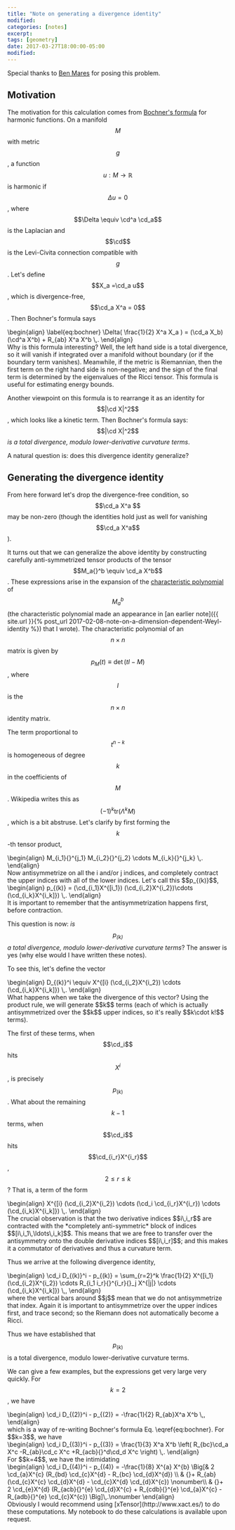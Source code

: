 ```yaml
---
title: "Note on generating a divergence identity"
modified:
categories: [notes]
excerpt:
tags: [geometry]
date: 2017-03-27T18:00:00-05:00
modified:
---
```


Special thanks to [Ben Mares](http://tensorial.com/) for posing this
problem.
<script type="math/tex">
\newcommand{\cd}{\nabla}
</script>

## Motivation

The motivation for this calculation comes
from
[Bochner's formula](https://en.wikipedia.org/wiki/Bochner%27s_formula)
for harmonic functions.  On a manifold $$M$$ with metric $$g$$, a
function $$u: M\to \mathbb{R}$$ is harmonic if $$\Delta u = 0$$, where
$$\Delta \equiv \cd^a \cd_a$$ is the Laplacian and $$\cd$$ is the
Levi-Civita connection compatible with $$g$$.  Let's define
$$X_a =\cd_a u$$, which is divergence-free, $$\cd_a X^a = 0$$.
Then Bochner's formula says
<div>
\begin{align}
\label{eq:bochner}
\Delta( \frac{1}{2} X^a X_a )
= (\cd_a X_b)(\cd^a X^b) + R_{ab} X^a X^b \,.
\end{align}
</div>
Why is this formula interesting?  Well, the left hand side is a total
divergence, so it will vanish if integrated over a manifold without
boundary (or if the boundary term vanishes).  Meanwhile, if the metric
is Riemannian, then the first term on the right hand side is
non-negative; and the sign of the final term is determined by the
eigenvalues of the Ricci tensor.  This formula is useful for
estimating energy bounds.

Another viewpoint on this formula is to rearrange it as an identity
for $$|\cd X|^2$$, which looks like a kinetic term.  Then Bochner's
formula says:  $$|\cd X|^2$$ *is a total divergence, modulo
lower-derivative curvature terms*.

A natural question is: does this divergence identity generalize?

## Generating the divergence identity

From here forward let's drop the divergence-free condition, so
$$\cd_a X^a $$ may be non-zero (though the identities hold just as
well for vanishing $$\cd_a X^a$$).

It turns out that we can generalize the above identity by constructing
carefully anti-symmetrized tensor products of the tensor $$M_a{}^b
\equiv \cd_a X^b$$.  These expressions arise in the expansion of the
[characteristic polynomial](https://en.wikipedia.org/wiki/Characteristic_polynomial)
of $$M_a{}^b$$ (the characteristic polynomial made an appearance in
[an earlier note]({{ site.url }}{% post_url 2017-02-08-note-on-a-dimension-dependent-Weyl-identity %})
that I wrote).  The characteristic polynomial of an $$n\times n$$
matrix is given by
$$p_M(t) \equiv \det(tI - M)$$, where $$I$$ is the $$n\times n$$
identity matrix.

The term proportional to $$t^{n-k}$$ is homogeneous of degree $$k$$ in
the coefficients of $$M$$.  Wikipedia writes this
as $$(-1)^k \mathrm{tr}(\Lambda^k M)$$, which is a bit abstruse.
Let's clarify by first forming the $$k$$-th tensor product,
<div>
\begin{align}
M_{i_1}{}^{j_1} M_{i_2}{}^{j_2} \cdots M_{i_k}{}^{j_k} \,.
\end{align}
</div>
Now antisymmetrize on all the i and/or j indices, and completely
contract the upper indices with all of the lower indices.  Let's call
this $$p_{(k)}$$,
<div>
\begin{align}
p_{(k)} =
(\cd_{i_1}X^{[i_1})
(\cd_{i_2}X^{i_2})\cdots
(\cd_{i_k}X^{i_k]}) \,.
\end{align}
</div>
It is important to remember that the antisymmetrization happens first,
before contraction.

This question is now: *is $$p_{(k)}$$ a total divergence, modulo
lower-derivative curvature terms*?  The answer is yes (why else would
I have written these notes).

To see this, let's define the vector
<div>
\begin{align}
D_{(k)}^i \equiv
X^{[i} (\cd_{i_2}X^{i_2}) \cdots (\cd_{i_k}X^{i_k]}) \,.
\end{align}
</div>
What happens when we take the divergence of this vector?  Using the
product rule, we will generate $$k$$ terms (each of which is actually
antisymmetrized over the $$k$$ upper indices, so it's really
$$k\cdot k!$$ terms).

The first of these terms, when $$\cd_i$$ hits $$X^i$$, is precisely
$$p_{(k)}$$.  What about the remaining $$k-1$$ terms, when $$\cd_i$$
hits $$\cd_{i_r}X^{i_r}$$, $$2\le r \le k$$?  That is, a term of the
form
<div>
\begin{align}
X^{[i} (\cd_{i_2}X^{i_2}) \cdots
(\cd_i \cd_{i_r}X^{i_r}) \cdots
(\cd_{i_k}X^{i_k]}) \,.
\end{align}
</div>
The crucial observation is that the two derivative indices $$i\,i_r$$
are contracted with the *completely anti-symmetric* block of indices
$$[i\,i_1\,\ldots\,i_k]$$.  This means that we are free to transfer
over the antisymmetry onto the double derivative indices
$$[i\,i_r]$$; and this makes it a commutator of derivatives and thus a
curvature term.

Thus we arrive at the following divergence identity,
<div>
\begin{align}
\cd_i D_{(k)}^i - p_{(k)} =
\sum_{r=2}^k
\frac{1}{2} X^{[i_1}
(\cd_{i_2}X^{i_2}) \cdots
R_{i_1 i_r}{}^{i_r}{}_j X^{|j|}
\cdots (\cd_{i_k}X^{i_k]})
\,,
\end{align}
</div>
where the vertical bars around $$j$$ mean that we do not
antisymmetrize that index.  Again it is important to antisymmetrize
over the upper indices first, and trace second; so the Riemann does
not automatically become a Ricci.

Thus we have established that $$p_{(k)}$$ is a total divergence,
modulo lower-derivative curvature terms.

We can give a few examples, but the expressions get very large very
quickly.  For $$k=2$$, we have
<div>
\begin{align}
\cd_i D_{(2)}^i - p_{(2)} =
-\frac{1}{2} R_{ab}X^a X^b
\,,
\end{align}
</div>
which is a way of re-writing Bochner's formula Eq. \eqref{eq:bochner}.
For $$k=3$$, we have
<div>
\begin{align}
\cd_i D_{(3)}^i - p_{(3)} =
\frac{1}{3} X^a X^b
\left(
R_{bc}\cd_a X^c
-R_{ab}\cd_c X^c
+R_{acb}{}^d\cd_d X^c
\right)
\,.
\end{align}
</div>
For $$k=4$$, we have the intimidating
<div>
\begin{align}
\cd_i D_{(4)}^i - p_{(4)} =
-\frac{1}{8} X^{a} X^{b}
\Big[&
2 \cd_{a}X^{c} (R_{bd} \cd_{c}X^{d} 
- R_{bc} \cd_{d}X^{d})
\\ &
{}+ R_{ab} (\cd_{c}X^{c} \cd_{d}X^{d} 
    - \cd_{c}X^{d} \cd_{d}X^{c})
\nonumber\\ &
{}+ 2 \cd_{e}X^{d} (R_{acb}{}^{e} \cd_{d}X^{c}
+ R_{cdb}{}^{e} \cd_{a}X^{c} 
- R_{adb}{}^{e} \cd_{c}X^{c})
\Big]\,.\nonumber
\end{align}
</div>
Obviously I would recommend using [xTensor](http://www.xact.es/) to do
these computations.  My notebook to do these calculations is available
upon request.
